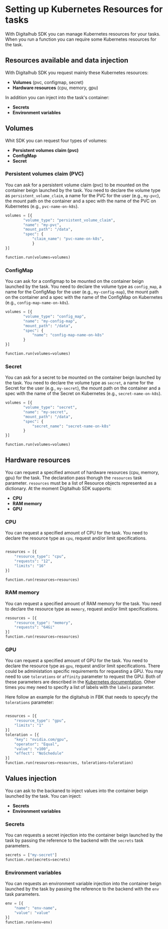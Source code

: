 # Setting up Kubernetes Resources for tasks

With Digitalhub SDK you can manage Kubernetes resources for your tasks. When you run a function you can require some Kubernetes resources for the task.

## Resources available and data injection

With Digitalhub SDK you request mainly these Kubernetes resources:

- **Volumes** (pvc, configmap, secret)
- **Hardware resources** (cpu, memory, gpu)

In addition you can inject into the task's container:

- **Secrets**
- **Environment variables**

## Volumes

Whit SDK you can request four types of volumes:

- **Persistent volumes claim (pvc)**
- **ConfigMap**
- **Secret**

### Persistent volumes claim (PVC)

You can ask for a persistent volume claim (pvc) to be mounted on the container beign launched by the task.
You need to declare the volume type as `persistent_volume_claim`, a name for the PVC for the user (e.g., `my-pvc`), the mount path on the container and a spec with the name of the PVC on Kubernetes (e.g., `pvc-name-on-k8s`).

```python
volumes = [{
        "volume_type": "persistent_volume_claim",
        "name": "my-pvc",
        "mount_path": "/data",
        "spec": {
            "claim_name": "pvc-name-on-k8s",
            }
}]

function.run(volumes=volumes)
```

### ConfigMap

You can ask for a configmap to be mounted on the container beign launched by the task.
You need to declare the volume type as `config_map`, a name for the ConfigMap for the user (e.g., `my-config-map`), the mount path on the container and a spec with the name of the ConfigMap on Kubernetes (e.g., `config-map-name-on-k8s`).

```python
volumes = [{
        "volume_type": "config_map",
        "name": "my-config-map",
        "mount_path": "/data",
        "spec": {
            "name": "config-map-name-on-k8s"
        }
}]

function.run(volumes=volumes)
```

### Secret

You can ask for a secret to be mounted on the container beign launched by the task.
You need to declare the volume type as `secret`, a name for the Secret for the user (e.g., `my-secret`), the mount path on the container and a spec with the name of the Secret on Kubernetes (e.g., `secret-name-on-k8s`).

```python
volumes = [{
        "volume_type": "secret",
        "name": "my-secret",
        "mount_path": "/data",
        "spec": {
            "secret_name": "secret-name-on-k8s"
        }
}]

function.run(volumes=volumes)
```

## Hardware resources

You can request a specified amount of hardware resources (cpu, memory, gpu) for the task.
The declaration pass thorugh the `resources` task parameter. `resources` must be a list of Resource objects represented as a dictionary.
At the moment Digitalhub SDK supports:

- **CPU**
- **RAM memory**
- **GPU**

### CPU

You can request a specified amount of CPU for the task.
You need to declare the resource type as `cpu`, request and/or limit specifications.

```python

resources = [{
    "resource_type": "cpu",
    "requests": "12",
    "limits": "16"
}]

function.run(resources=resources)
```

### RAM memory

You can request a specified amount of RAM memory for the task.
You need to declare the resource type as `memory`, request and/or limit specifications.

```python
resources = [{
    "resource_type": "memory",
    "requests": "64Gi"
}]
function.run(resources=resources)
```

### GPU

You can request a specified amount of GPU for the task.
You need to declare the resource type as `gpu`, request and/or limit specifications. There could be administation specific requirements for requesting a GPU. You may need to use `tolerations` or `affinity` parameter to request the GPU. Both of these parameters are described in the [Kubernetes documentation](https://kubernetes.io/docs/home/).
Other times you mey need to specify a list of labels with the `labels` parameter.

Here follow an example for the digitahub in FBK that needs to specyfy the `tolerations` parameter:

```python

resources = [{
    "resource_type": "gpu",
    "limits": "1"
}]
toleration = [{
    "key": "nvidia.com/gpu",
    "operator": "Equal",
    "value": "v100",
    "effect": "NoSchedule"
}]
function.run(resources=resources, tolerations=toleration)
```

## Values injection

You can ask to the backaned to inject values into the container beign launched by the task.
You can inject:

- **Secrets**
- **Environment variables**

### Secrets

You can requests a secret injection into the container beign launched by the task by passing the reference to the backend with the `secrets` task parameters.

```python
secrets = ["my-secret"]
function.run(secrets=secrets)
```

### Environment variables

You can requests an environment variable injection into the container beign launched by the task by passing the reference to the backend with the `env` task parameters.

```python
env = [{
    "name": "env-name",
    "value": "value"
}]
function.run(env=env)
```
